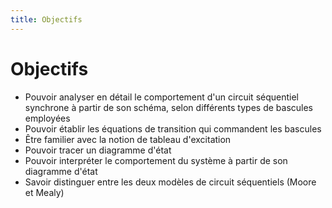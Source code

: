 ```yaml
---
title: Objectifs
---
```

# Objectifs


-   Pouvoir analyser en détail le comportement d'un circuit séquentiel
    synchrone à partir de son schéma, selon différents types de bascules
    employées
-   Pouvoir établir les équations de transition qui commandent les bascules
-   Être familier avec la notion de tableau d'excitation
-   Pouvoir tracer un diagramme d'état
-   Pouvoir interpréter le comportement du système à partir de son
    diagramme d'état
-   Savoir distinguer entre les deux modèles de circuit séquentiels
    (Moore et Mealy)
